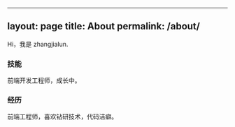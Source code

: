 <!--
 * @Author: 张佳伦
 * @Date: 2020-11-11 16:20:21
 * @LastEditors: Do not edit
 * @LastEditTime: 2020-11-11 23:22:07
 * @Description: change file
-->
---
layout: page
title: About
permalink: /about/
---

Hi，我是 zhangjialun.

### 技能

前端开发工程师，成长中。


### 经历

前端工程师，喜欢钻研技术，代码洁癖。



